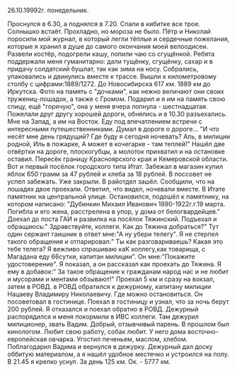 26.10.19992г. понедельник.

Проснулся в 6.30, а поднялся в 7.20. Спали в кибитке все трое. Солнышко встаёт. Прохладно, но мороза не было. Пётр и Николай поросили мой журнал, в который легли тёплые и сердечные пожелания, которые я хранил в душе до самого окончания моей велоодисеи. 
 Развели костёр, подогрели кашу, попили чаю со сгущёнкой. Ребята поддержали меня гуманитарно: дали тущёнку, сгущёнку, сахар и в придачу солдатский бушлат, так как зима на носу. Собрались, упаковались и двинулись вместе к трассе. 
  Вышли к километровому столбу с цифрами:1889/1272. До Новосибирска 617 км. 1889 км до Иркутска. Фото на память с "дочками", как нежно величают они своих тружениц-лошадок, а также с Громом. Подарил и я им на память свою спицу, ещё "горячую", она у меня вчера лопнула - шестнадцатая. 
Пожелали друг другу хорошей дороги, обнялись и в 10.30 разъехались. Мне на Запад, а им на Восток.
 Еду под впечатлением встречи с интересными путешественниками. Думал в дороге о дороге...
"И что несёт мне день грядущий? 
 Где буду я сегодня ночевать?
 Аль, в милиции родной, 
 Иль в пожарке, 
 А может в кочегарке - там теплей!"
  Нашёл две отвёртки на дороге, плоскогубцы, а молоток прихватил и на остановке оставил.
 Пересёк границу Красноярского края и Кемеровской области. Вот и первый посёлок городского типа Итат.  Забежал в магазин купил яблок 650 грамм за 47 рублей и хлеба за 18 рублей. В поссовет не успел забежать. Уже закрыли. В райотдел зашёл. Сообщили, что на лошадях двое проехали. Ответил, что видел, ночевали вместе. В Итате памятник на центральной улице. Остановился, подошёл к памятнику, на котором написано: "Дубинкин Михаил Иванович 1890-1922г.г.19 марта. Погибла и его жена, расстрелена в упор, у дома от белогвардейцев."
 Доехал до поста ГАИ и развилка на посёлок Тяжинский. Подъехал и обращаюсь:" Здравствуйте, коллеги. Как до Тяжина добраться?"
  Тут один сержант гаишник в ответ мне:"А ну убери телегу". 
Я не стерпел такого обращения и отпарировал:" Ты как разговариваешь? Какая это тебе телега? Я вежливо спрашиваю каК коллегу,как товарища, с Магадана еду 66сутки, капитан милиции". 
Он мне:"Покажите удостоверение". Я показал, а он рассказал как проехать до Тяжина. 
  Я ему в добавок:" За такое обращение к гражданам народ нас и не любит и мусорами и ментами обзывают!" 
  Проехал 5 км и сразу на вокзал, затем в РОВД. в РОВД обратился к дежурному, капитану милиции Нацаеву Владимиру Николаевичу. Где можно остановиться. Он посоветовал в гостинице. Поехал в гостиницу и узнал, что за ночь берут 200 рублей. Я отказался и поехал обратно в РОВД. Дежурный распорядился и меня покормили в ИВС коллеги. Там дежурил милиционер, звать Вадим. Добрый, отзывчивый  парень. В прошлом был кинологом. Любит свою работу,  собак любит. У него дома восточно-европейская овчарка. Угостил печеньем, маслом, хлебом. Поблагодарил Вадима и вернулся в дежурку. Дежурный дал доску оббитую материалом, а я нашёл удобное местечко и устроился на полу. В 21.45 я крепко уснул.
  За день 125 км. Ок. - 5777 км.
